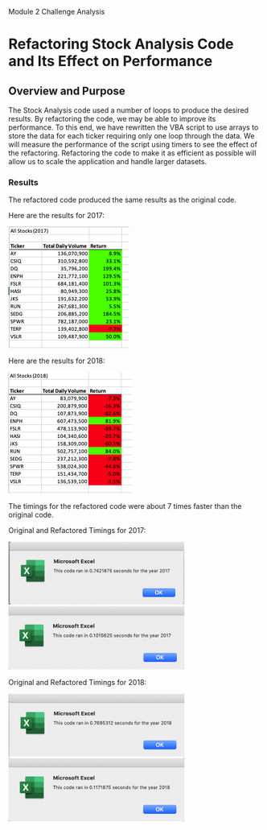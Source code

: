 Module 2 Challenge Analysis

# Refactoring Stock Analysis Code and Its Effect on Performance

## Overview and Purpose
The Stock Analysis code used a number of loops to produce the desired results.  By refactoring the code, we may be able to improve its performance.  To this end, we have rewritten the VBA script to use arrays to store the data for each ticker requiring only one loop through the data.  We will measure the performance of the script using timers to see the effect of the refactoring.  Refactoring the code to make it as efficient as possible will allow us to scale the application and handle larger datasets.

### Results
The refactored code produced the same results as the original code. 

Here are the results for 2017:

<img src=/Resources/Refactored_Output_2017.png></img>

Here are the results for 2018:

<img src=/Resources/Refactored_Output_2018.png></img>

The timings for the refactored code were about 7 times faster than the original code.

Original and Refactored Timings for 2017:

<p float="left">
  <img src=/Resources/Unrefactored_Timing_2017.png width="350"></img>
  <img src=/Resources/VBA_Challenge_2017.png width="350"></img>
</p>

Original and Refactored Timings for 2018:

<p float="left">
    <img src=/Resources/Unrefactored_Timing_2018.png width="350"></img>
    <img src=/Resources/VBA_Challenge_2018.png width="350"></img>
</p>







